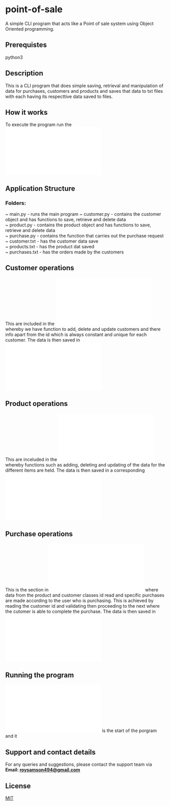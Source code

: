 # point-of-sale
A simple CLI program that acts like a Point of sale system using Object Oriented programming. 

## Prerequistes
python3 


## Description

This is a CLI program that does simple saving, retrieval and manipulation of data for purchases, customers and products and saves that data to txt files with each having its respecttive data saved to files.

## How it works
To execute the program run the ![Main file](main.py)

## Application Structure
### Folders:
~ main.py - runs the main program
~ customer.py - contains the customer object and has functions to save, retrieve and delete data<br>
~ product.py - contains the product object and has functions to save, retrieve and delete data <br>
~ purchase.py - contains the function that carries out the purchase request<br>
~ customer.txt - has the customer data save<br>
~ products.txt - has the product dat saved<br>
~ purchases.txt - has the orders made by the customers</br>
## Customer operations
This are included in the ![Customer class](customer.py) whereby we have function to add, delete and update customers and there info apart from the id which is always constant and unique for each customer.
The data is then saved in ![Customer data txt](customer.txt)

## Product operations
This are inceluded in the ![Product class](product.py) whereby functions such as adding, deleting and updating of the data for the different items are held.
The data is then saved in a corresponding ![Product data txt](products.txt)

## Purchase operations
This is the section in![Purchase class](purchase.py) where data from the product and customer classes id read and specific purchases are made according to the user who is purchasing. 
This is achieved by reading the customer id and validating then proceeding to the next where the cutomer is able to complete the purchase.
The data is then saved in ![Purchase data](purchases.txt)

## Running the program
![Main](mainmenu.py) is the start of the porgram and it 

## Support and contact details
For any queries and suggestions, please contact the support team via **Email: roysamson494@gmail.com**

## License
[MIT](https://choosealicense.com/licenses/mit/)

